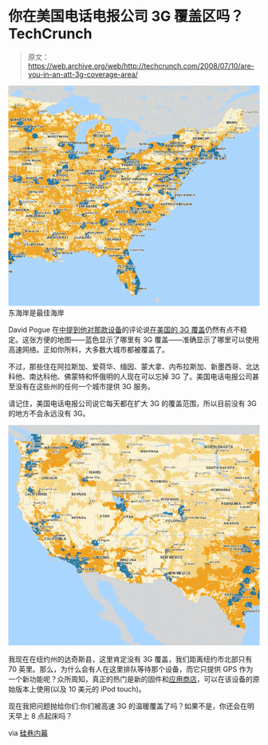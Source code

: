 # 你在美国电话电报公司 3G 覆盖区吗？TechCrunch

> 原文：<https://web.archive.org/web/http://techcrunch.com/2008/07/10/are-you-in-an-att-3g-coverage-area/>

[![atteast](img/9814e9ea7dd11295be3db0cf5ac94e1c.png)](https://web.archive.org/web/20230307051723/http://www.crunchgear.com/?pp_album=main&pp_cat=default&pp_image=atteast.jpg "atteast") 
东海岸是最佳海岸

David Pogue 在[中提到他对那款设备](https://web.archive.org/web/20230307051723/http://www.crunchgear.com/2008/07/08/baig-mossberg-and-pogue-review-the-iphone-we-sit-quietly-weeping/)的评论说[在美国的 3G 覆盖](https://web.archive.org/web/20230307051723/http://www.wireless.att.com/coverageviewer/)仍然有点不稳定。这张方便的地图——蓝色显示了哪里有 3G 覆盖——准确显示了哪里可以使用高速网络。正如你所料，大多数大城市都被覆盖了。

不过，那些住在阿拉斯加、爱荷华、缅因、蒙大拿、内布拉斯加、新墨西哥、北达科他、南达科他、佛蒙特和怀俄明的人现在可以忘掉 3G 了。美国电话电报公司甚至没有在这些州的任何一个城市提供 3G 服务。

请记住，美国电话电报公司说它每天都在扩大 3G 的覆盖范围，所以目前没有 3G 的地方不会永远没有 3G。

[![attwest](img/9d9f2afba4f5371e00488f929ffb6f38.png)](https://web.archive.org/web/20230307051723/http://www.crunchgear.com/?pp_album=main&pp_cat=default&pp_image=attwest.jpg "attwest")

我现在在纽约州的达奇斯县，这里肯定没有 3G 覆盖，我们距离纽约市北部只有 70 英里。那么，为什么会有人在这里排队等待那个设备，而它只提供 GPS 作为一个新功能呢？众所周知，真正的热门是新的固件和[应用商店](https://web.archive.org/web/20230307051723/http://www.crunchgear.com/2008/07/10/dont-want-to-break-the-moratorium-but-techcrunch-has-a-video-about-some-sort-of-app-store/)，可以在该设备的原始版本上使用(以及 10 美元的 iPod touch)。

现在我把问题抛给你们:你们被高速 3G 的温暖覆盖了吗？如果不是，你还会在明天早上 8 点起床吗？

via [硅巷内幕](https://web.archive.org/web/20230307051723/http://www.alleyinsider.com/2008/7/apple-iphone-att-3g-dead-zones)